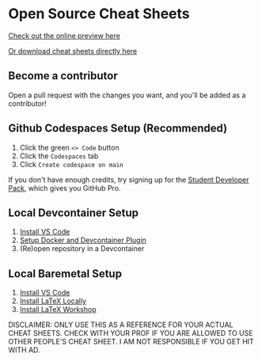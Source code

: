 # Open Source Cheat Sheets

[Check out the online preview here](https://mac-egirls.github.io/oscs)

[Or download cheat sheets directly here](https://github.com/mac-egirls/oscs/releases/tag/latest)

## Become a contributor
Open a pull request with the changes you want, and you'll be added as a contributor!

## Github Codespaces Setup (Recommended)
1. Click the green `<> Code` button
2. Click the `Codespaces` tab
3. Click `Create codespace on main`

If you don't have enough credits,
try signing up for the [Student Developer Pack](https://education.github.com/pack),
which gives you GitHub Pro.

## Local Devcontainer Setup
1. [Install VS Code](https://code.visualstudio.com)
2. [Setup Docker and Devcontainer Plugin](https://code.visualstudio.com/docs/devcontainers/containers)
3. (Re)open repository in a Devcontainer

## Local Baremetal Setup
1. [Install VS Code](https://code.visualstudio.com)
2. [Install LaTeX Locally](https://www.latex-project.org/get)
3. [Install LaTeX Workshop](https://marketplace.visualstudio.com/items?itemName=James-Yu.latex-workshop)

DISCLAIMER: ONLY USE THIS AS A REFERENCE FOR YOUR ACTUAL CHEAT SHEETS.
CHECK WITH YOUR PROF IF YOU ARE ALLOWED TO USE OTHER PEOPLE'S CHEAT SHEET.
I AM NOT RESPONSIBLE IF YOU GET HIT WITH AD.
